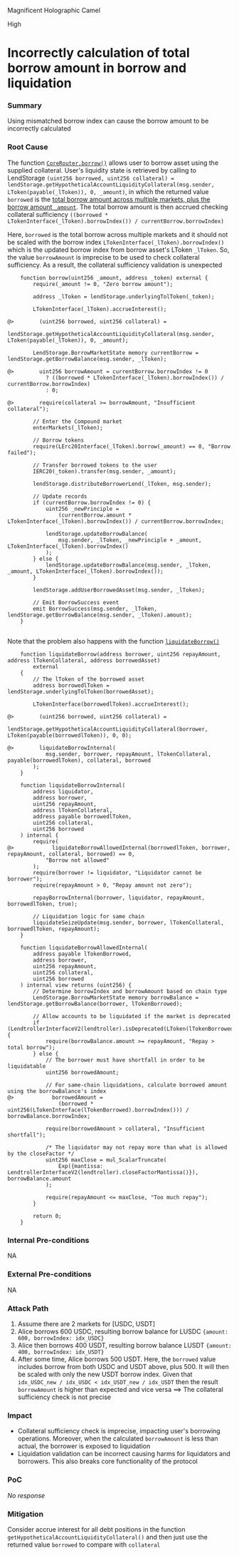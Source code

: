 Magnificent Holographic Camel

High

# Incorrectly calculation of total borrow amount in borrow and liquidation

### Summary

Using mismatched borrow index can cause the borrow amount to be incorrectly calculated

### Root Cause

The function [`CoreRouter.borrow()`](https://github.com/sherlock-audit/2025-05-lend-audit-contest/blob/main/Lend-V2/src/LayerZero/CoreRouter.sol#L145) allows user to borrow asset using the supplied collateral. User's liquidity state is retrieved by calling to LendStorage `(uint256 borrowed, uint256 collateral) = lendStorage.getHypotheticalAccountLiquidityCollateral(msg.sender, LToken(payable(_lToken)), 0, _amount)`, in which the returned value `borrowed` is the [total borrow amount across multiple markets, plus the borrow amount `_amount`](https://github.com/sherlock-audit/2025-05-lend-audit-contest/blob/main/Lend-V2/src/LayerZero/LendStorage.sol#L421-L463). The total borrow amount is then accrued checking collateral sufficiency `((borrowed * LTokenInterface(_lToken).borrowIndex()) / currentBorrow.borrowIndex)`

Here, `borrowed` is the total borrow across multiple markets and it should not be scaled with the borrow index `LTokenInterface(_lToken).borrowIndex()` which is the updated borrow index from borrow asset's LToken `_lToken`. So, the value `borrowAmount` is imprecise to be used to check collateral sufficiency. As a result, the collateral sufficiency validation is unexpected


```solidity
    function borrow(uint256 _amount, address _token) external {
        require(_amount != 0, "Zero borrow amount");

        address _lToken = lendStorage.underlyingTolToken(_token);

        LTokenInterface(_lToken).accrueInterest();

@>        (uint256 borrowed, uint256 collateral) =
            lendStorage.getHypotheticalAccountLiquidityCollateral(msg.sender, LToken(payable(_lToken)), 0, _amount);

        LendStorage.BorrowMarketState memory currentBorrow = lendStorage.getBorrowBalance(msg.sender, _lToken);

@>        uint256 borrowAmount = currentBorrow.borrowIndex != 0
            ? ((borrowed * LTokenInterface(_lToken).borrowIndex()) / currentBorrow.borrowIndex)
            : 0;

@>        require(collateral >= borrowAmount, "Insufficient collateral");

        // Enter the Compound market
        enterMarkets(_lToken);

        // Borrow tokens
        require(LErc20Interface(_lToken).borrow(_amount) == 0, "Borrow failed");

        // Transfer borrowed tokens to the user
        IERC20(_token).transfer(msg.sender, _amount);

        lendStorage.distributeBorrowerLend(_lToken, msg.sender);

        // Update records
        if (currentBorrow.borrowIndex != 0) {
            uint256 _newPrinciple =
                (currentBorrow.amount * LTokenInterface(_lToken).borrowIndex()) / currentBorrow.borrowIndex;

            lendStorage.updateBorrowBalance(
                msg.sender, _lToken, _newPrinciple + _amount, LTokenInterface(_lToken).borrowIndex()
            );
        } else {
            lendStorage.updateBorrowBalance(msg.sender, _lToken, _amount, LTokenInterface(_lToken).borrowIndex());
        }

        lendStorage.addUserBorrowedAsset(msg.sender, _lToken);

        // Emit BorrowSuccess event
        emit BorrowSuccess(msg.sender, _lToken, lendStorage.getBorrowBalance(msg.sender, _lToken).amount);
    }
``` 
##

Note that the problem also happens with the function [`liquidateBorrow()`](https://github.com/sherlock-audit/2025-05-lend-audit-contest/blob/main/Lend-V2/src/LayerZero/CoreRouter.sol#L230-L243)
```solidity
    function liquidateBorrow(address borrower, uint256 repayAmount, address lTokenCollateral, address borrowedAsset)
        external
    {
        // The lToken of the borrowed asset
        address borrowedlToken = lendStorage.underlyingTolToken(borrowedAsset);

        LTokenInterface(borrowedlToken).accrueInterest();

@>        (uint256 borrowed, uint256 collateral) =
            lendStorage.getHypotheticalAccountLiquidityCollateral(borrower, LToken(payable(borrowedlToken)), 0, 0);

@>        liquidateBorrowInternal(
            msg.sender, borrower, repayAmount, lTokenCollateral, payable(borrowedlToken), collateral, borrowed
        );
    }

    function liquidateBorrowInternal(
        address liquidator,
        address borrower,
        uint256 repayAmount,
        address lTokenCollateral,
        address payable borrowedlToken,
        uint256 collateral,
        uint256 borrowed
    ) internal {
        require(
@>            liquidateBorrowAllowedInternal(borrowedlToken, borrower, repayAmount, collateral, borrowed) == 0,
            "Borrow not allowed"
        );
        require(borrower != liquidator, "Liquidator cannot be borrower");
        require(repayAmount > 0, "Repay amount not zero");

        repayBorrowInternal(borrower, liquidator, repayAmount, borrowedlToken, true);

        // Liquidation logic for same chain
        liquidateSeizeUpdate(msg.sender, borrower, lTokenCollateral, borrowedlToken, repayAmount);
    }

    function liquidateBorrowAllowedInternal(
        address payable lTokenBorrowed,
        address borrower,
        uint256 repayAmount,
        uint256 collateral,
        uint256 borrowed
    ) internal view returns (uint256) {
        // Determine borrowIndex and borrowAmount based on chain type
        LendStorage.BorrowMarketState memory borrowBalance = lendStorage.getBorrowBalance(borrower, lTokenBorrowed);

        // Allow accounts to be liquidated if the market is deprecated
        if (LendtrollerInterfaceV2(lendtroller).isDeprecated(LToken(lTokenBorrowed))) {
            require(borrowBalance.amount >= repayAmount, "Repay > total borrow");
        } else {
            // The borrower must have shortfall in order to be liquidatable
            uint256 borrowedAmount;

            // For same-chain liquidations, calculate borrowed amount using the borrowBalance's index
@>            borrowedAmount =
                (borrowed * uint256(LTokenInterface(lTokenBorrowed).borrowIndex())) / borrowBalance.borrowIndex;

            require(borrowedAmount > collateral, "Insufficient shortfall");

            /* The liquidator may not repay more than what is allowed by the closeFactor */
            uint256 maxClose = mul_ScalarTruncate(
                Exp({mantissa: LendtrollerInterfaceV2(lendtroller).closeFactorMantissa()}), borrowBalance.amount
            );

            require(repayAmount <= maxClose, "Too much repay");
        }

        return 0;
    }
```

### Internal Pre-conditions

NA

### External Pre-conditions

NA

### Attack Path

1. Assume there are 2 markets for [USDC, USDT]
2. Alice borrows 600 USDC, resulting borrow balance for LUSDC `{amount: 600, borrowIndex: idx_USDC}`
3. Alice then borrows 400 USDT, resulting borrow balance LUSDT `{amount: 400, borrowIndex: idx_USDT}`
4. After some time, Alice borrows 500 USDT. Here, the `borrowed` value includes borrow from both USDC and USDT above, plus 500. It will then be scaled with only the new USDT borrow index. Given that `idx_USDC_new / idx_USDC < idx_USDT_new / idx_USDT` then the result `borrowAmount` is higher than expected and vice versa
==> The collateral sufficiency check is not precise

### Impact

- Collateral sufficiency check is imprecise, impacting user's borrowing operations. Moreover, when the calculated `borrowAmount` is less than actual, the borrower is exposed to liquidation
- Liquidation validation can be incorrect causing harms for liquidators and borrowers. This also breaks core functionality of the protocol

### PoC

_No response_

### Mitigation

Consider accrue interest for all debt positions in the function `getHypotheticalAccountLiquidityCollateral()` and then just use the returned value `borrowed` to compare with `collateral`